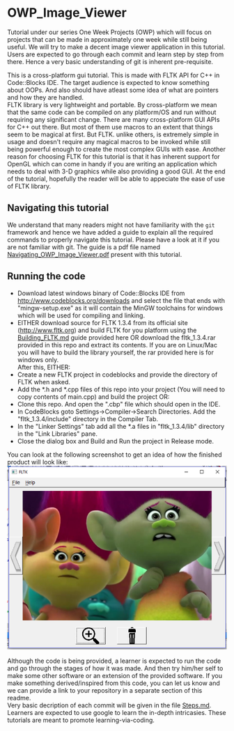 # OWP_Image_Viewer
Tutorial under our series One Week Projects (OWP) which will focus on projects that can be made in approximately one week while still being useful. We will try to make a decent image viewer application in this tutorial. Users are expected to go through each commit and learn step by step from there. Hence a very basic understanding of git is inherent pre-requisite.  
  
This is a cross-platform gui tutorial. This is made with FLTK API for C++ in Code::Blocks IDE. The target audience is expected to know something about OOPs. And also should have atleast some idea of what are pointers and how they are handled.  
FLTK library is very lightweight and portable. By cross-platform we mean that the same code can be compiled on any platform/OS and run without requiring any significant change. There are many cross-platform GUI APIs for C++ out there. But most of them use macros to an extent that things seem to be magical at first. But FLTK. unlike others, is extremely simple in usage and doesn't require any magical macros to be invoked while still being powerful enough to create the most complex GUIs with ease. Another reason for choosing FLTK for this tutorial is that it has inherent support for OpenGL which can come in handy if you are writing an application which needs to deal with 3-D graphics while also providing a good GUI. At the end of the tutorial, hopefully the reader will be able to appeciate the ease of use of FLTK library.  
  
## Navigating this tutorial
We understand that many readers might not have familiarity with the `git` framework and hence we have added a guide to explain all the required commands to properly navigate this tutorial. Please have a look at it if you are not familiar with git. The guide is a pdf file named [Navigating_OWP_Image_Viewer.pdf](Navigating_OWP_Image_Viewer.pdf) present with this tutorial.  
  
  
## Running the code
- Download latest windows binary of Code::Blocks IDE from http://www.codeblocks.org/downloads and select the file that ends with "mingw-setup.exe" as it will contain the MinGW toolchains for windows which will be used for compiling and linking.  
- EITHER download source for FLTK 1.3.4 from its official site (http://www.fltk.org) and build FLTK for you platform using the [Building_FLTK.md](Building_FLTK.md) guide provided here OR download the fltk_1.3.4.rar provided in this repo and extract its contents. If you are on Linux/Mac you will have to build the library yourself, the rar provided here is for windows only.  
After this, EITHER:
- Create a new FLTK project in codeblocks and provide the directory of FLTK when asked.
- Add the *.h and *.cpp files of this repo into your project (You will need to copy contents of main.cpp) and build the project
OR:
- Clone this repo. And open the ".cbp" file which should open in the IDE.  
- In CodeBlocks goto Settings->Compiler->Search Directories. Add the "fltk_1.3.4/include" directory in the Compiler Tab.
- In the "Linker Settings" tab add all the *.a files in "fltk_1.3.4/lib" directory in the "Link Libraries" pane.
- Close the dialog box and Build and Run the project in Release mode.  
  
You can look at the following screenshot to get an idea of how the finished product will look like:  
![Screenshot.png](Screenshot.png)  
  
Although the code is being provided, a learner is expected to run the code and go through the stages of how it was made. And then try him/her self to make some other software or an extension of the provided software. If you make something derived/inspired from this code, you can let us know and we can provide a link to your repository in a separate section of this readme.  
Very basic decription of each commit will be given in the file [Steps.md](Steps.md). Learners are expected to use google to learn the in-depth intricasies. These tutorials are meant to promote learning-via-coding.  

